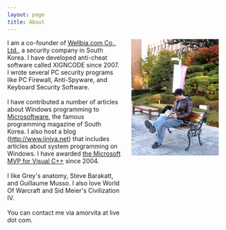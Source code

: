 ```yaml
---
layout: page
title: About
---
```


<div style="font-size:1em; vertical-align: top;">

<div style="display: inline-block; width: 52%; vertical-align: top;">
I am a co-founder of <a href="http://wwww.wellbia.com">Wellbia.com Co., Ltd.</a>, a security company in South Korea.
I have developed anti-cheat software called XIGNCODE since 2007. 
I wrote several PC security programs like PC Firewall, Anti-Spyware, and Keyboard Security Software. 
<br/>
<br/>
I have contributed a number of articles about Windows programming to <a href="http://www.imaso.co.kr">Microsoftware</a>, the famous programming magazine of South Korea. 
I also host a blog (<a href="http://www.jiniya.net">http://www.jiniya.net</a>) that includes articles about system programming on Windows.
I have awarded <a href="">the Microsoft MVP for Visual C++</a> since 2004. 
<br/>
<br/>
I like Grey's anatomy, Steve Barakatt, and Guillaume Musso. I also love World Of Warcraft and Sid Meier's Civilization IV.
<br/>
<br/>
You can contact me via amorvita at live dot com.
</div>

<div style="display: inline-block; margin-left: 20px; width: 40%; vertical-align: top;"><img src="/images/b.jpg"></div>

</div>

